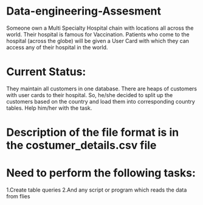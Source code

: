 # Data-engineering-Assesment

Someone own a Multi Specialty Hospital chain with locations all across the world. Their hospital is famous for Vaccination. Patients who come to the hospital (across the globe) will be given a User Card with which they can access any of their hospital in the world.
# Current Status:
They maintain all customers in one database. There are heaps of customers with user cards to their hospital. So, he/she decided to split up the customers based on the country and load them into corresponding country tables. Help him/her with the task.

# Description of the file format is in the costumer_details.csv file
# Need to perform the following tasks:
1.Create table queries
2.And any script or program which reads the data from flies
